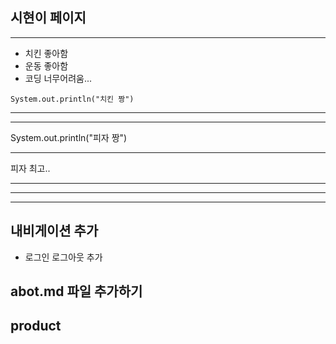 ## 시현이 페이지

---

- 치킨 좋아함
- 운동 좋아함
- 코딩 너무어려움...

```
System.out.println("치킨 짱")
```
---

---

System.out.println("피자 짱")

---
피자 최고..

---
---
---

## 내비게이션 추가
- 로그인 로그아웃 추가

## abot.md 파일 추가하기

## product